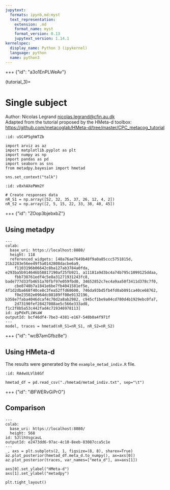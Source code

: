 ```yaml
---
jupytext:
  formats: ipynb,md:myst
  text_representation:
    extension: .md
    format_name: myst
    format_version: 0.13
    jupytext_version: 1.14.1
kernelspec:
  display_name: Python 3 (ipykernel)
  language: python
  name: python3
---
```


+++ {"id": "a3o1EnPLWeAv"}

(tutorial_3)=
# Single subject
Author: Nicolas Legrand <nicolas.legrand@cfin.au.dk>  
Adapted from the tutorial proposed by the HMeta-d toolbox: https://github.com/metacoglab/HMeta-d/tree/master/CPC_metacog_tutorial

```{code-cell} ipython3
:id: uSC4P5ghWTZb

import arviz as az
import matplotlib.pyplot as plt
import numpy as np
import pandas as pd
import seaborn as sns
from metadpy.bayesian import hmetad

sns.set_context("talk")
```

```{code-cell} ipython3
:id: v8xhAXePWm2Y

# Create responses data
nR_S1 = np.array([52, 32, 35, 37, 26, 12, 4, 2])
nR_S2 = np.array([2, 5, 15, 22, 33, 38, 40, 45])
```

+++ {"id": "ZOop3bjebxbZ"}

## Using metadpy

```{code-cell} ipython3
---
colab:
  base_uri: https://localhost:8080/
  height: 118
  referenced_widgets: [48a76ae7649b48f9a0a85ccc5751815d, 21b2283e56ee49f5a0142808dacbe6a9,
    f1103196b06642c8ba127ab3784a0fda, e293ba5b914646b58817190af25fb921, a11181a9d3bc4a74b795c1099125ddaa,
    fbb738761edf4c5e8a31271931243fc8, bade777d33fb4651a70fbf97e059fbd0, 34652852c7ec4a9aa50f3411d378c7f0,
    cbe8740b7a1841e6be7fb4041581ef5e, 4f1d2dba668f40ce8c3fea52ffd68600, 746da93bd5fb4fd0ab091ca40ce68762,
    f0e23502e0964dc08189ff00e9132196, b358e7faba4046dcaf4c70d2a8ab2982, c945cf1be9a04cd780d4b1929ebc0fa7,
    2d73190fef28427088ae5c566e333ad8, f1c2f8b5a53c442fad4c719346978113]
id: zpPdxFLiWsaW
outputId: bcf46df4-7be3-4381-e167-548b0a4f971f
---
model, traces = hmetad(nR_S1=nR_S1, nR_S2=nR_S2)
```

+++ {"id": "wcB7amGfbz8e"}

## Using HMeta-d

The results were generated by the `example_metad_indiv.R` file.

```{code-cell} ipython3
:id: RA4wULVlb8Gf

hmetad_df = pd.read_csv("./hmetad/metad_indiv.txt", sep="\t")
```

+++ {"id": "iBFWERvGiPrO"}

## Comparison

```{code-cell} ipython3
---
colab:
  base_uri: https://localhost:8080/
  height: 568
id: 5JllhVsgcauL
outputId: e2473dd6-97ac-4c10-8eeb-83087cca5c1e
---
_, axs = plt.subplots(2, 1, figsize=(8, 8), sharex=True)
az.plot_posterior(hmetad_df.meta_d.to_numpy(), ax=axs[0])
az.plot_posterior(traces, var_names=["meta_d"], ax=axs[1])

axs[0].set_ylabel("HMeta-d")
axs[1].set_ylabel("metadpy")

plt.tight_layout()
```

```{code-cell} ipython3

```
